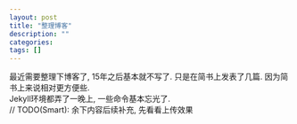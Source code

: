 ```yaml
---
layout: post
title: "整理博客"
description: ""
categories:
tags: []
---
```


最近需要整理下博客了, 15年之后基本就不写了. 只是在简书上发表了几篇. 因为简书上来说相对更方便些.  
Jekyll环境都弄了一晚上, 一些命令基本忘光了.  
// TODO(Smart): 余下内容后续补充, 先看看上传效果
